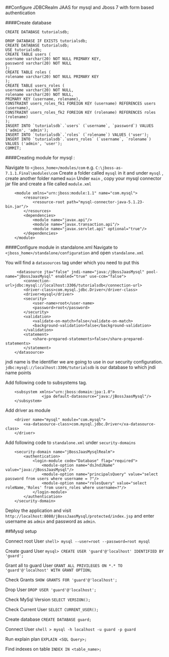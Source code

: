 ##Configure JDBCRealm JAAS for mysql and Jboss 7 with form based authentication

####Create database 
```
CREATE DATABASE tutorialsdb;

DROP DATABASE IF EXISTS tutorialsdb;
CREATE DATABASE tutorialsdb;
USE tutorialsdb;
CREATE TABLE users (
username varchar(20) NOT NULL PRIMARY KEY,
password varchar(20) NOT NULL
);
CREATE TABLE roles (
rolename varchar(20) NOT NULL PRIMARY KEY
);
CREATE TABLE users_roles (
username varchar(20) NOT NULL,
rolename varchar(20) NOT NULL,
PRIMARY KEY (username, rolename),
CONSTRAINT users_roles_fk1 FOREIGN KEY (username) REFERENCES users (username),
CONSTRAINT users_roles_fk2 FOREIGN KEY (rolename) REFERENCES roles (rolename)
);
INSERT INTO `tutorialsdb`.`users` (`username`, `password`) VALUES ('admin', 'admin');
INSERT INTO `tutorialsdb`.`roles` (`rolename`) VALUES ('user');
INSERT INTO `tutorialsdb`.`users_roles` (`username`, `rolename`) VALUES ('admin', 'user');
COMMIT;
```
####Creating module for mysql :

Navigate to `<jboss_home>/modules/com`  e.g. `C:\jboss-as-7.1.1.Final\modules\com`
Create a folder called `mysql` in it and under `mysql` , create another folder named `main`
Under `main` , copy your mysql connector jar file  and create a file called `module.xml`

```
	<module xmlns="urn:jboss:module:1.1" name="com.mysql">	 
		<resources>
			<resource-root path="mysql-connector-java-5.1.23-bin.jar"/>
		</resources>
		<dependencies>
			<module name="javax.api"/>
			<module name="javax.transaction.api"/>
			<module name="javax.servlet.api" optional="true"/>
		</dependencies>
	</module>
```
####Configure module in standalone.xml
Navigate to `<jboss_home>/standalone/configuration` and open `standalone.xml`

You will find a `datasources` tag under which you need to put this
```
	 <datasource jta="false" jndi-name="java:/jBossJaasMysql" pool-name="jBossJaasMysql" enabled="true" use-ccm="false">
		<connection-url>jdbc:mysql://localhost:3306/tutorialsdb</connection-url>
		<driver-class>com.mysql.jdbc.Driver</driver-class>
		<driver>mysql</driver>
		<security>
			<user-name>root</user-name>
			<password>root</password>
		</security>
		<validation>
			<validate-on-match>false</validate-on-match>
			<background-validation>false</background-validation>
		</validation>
		<statement>
			<share-prepared-statements>false</share-prepared-statements>
		</statement>
	</datasource>
```				
jndi name is the identifier we are going to use in our security configuration.
`jdbc:mysql://localhost:3306/tutorialsdb` is our database to which jndi name points


Add following code to subsystems tag.

```
	<subsystem xmlns="urn:jboss:domain:jpa:1.0">
				<jpa default-datasource="java:/jBossJaasMysql"/>
	</subsystem>
```

Add driver as module

```
	<driver name="mysql" module="com.mysql">
		<xa-datasource-class>com.mysql.jdbc.Driver</xa-datasource-class>
	</driver>
```

Add following code to  `standalone.xml`  under `security-domains`


```
	<security-domain name="jBossJaasMysqlRealm">
		<authentication>
			<login-module code="Database" flag="required">
				<module-option name="dsJndiName" value="java:/jBossJaasMysql"/>
				<module-option name="principalsQuery" value="select password from users where username = ?"/>
				<module-option name="rolesQuery" value="select roleName,'Roles' from users_roles where username=?"/>
			</login-module>
		</authentication>
	</security-domain>
```

Deploy the application and visit 
`http://localhost:8080/jBossJaasMysql/protected/index.jsp`  and enter username as `admin` and password as `admin`.

##Mysql setup

Connect root User
`shell> mysql --user=root --password=root mysql`

Create guard User
`mysql> CREATE USER 'guard'@'localhost' IDENTIFIED BY 'guard';`

Grant all to guard User
`GRANT ALL PRIVILEGES ON *.* TO 'guard'@'localhost' WITH GRANT OPTION;`


Check Grants
`SHOW GRANTS FOR 'guard'@'localhost';`

Drop User
`DROP USER 'guard'@'localhost';`


Check MySql Version
`SELECT VERSION();`

Check Current User
`SELECT CURRENT_USER();`

Create database
`CREATE DATABASE guard;`

Connect User
`shell > mysql -h localhost -u guard -p guard`

Run explain plan
`EXPLAIN <SQL Query>;`

Find indexes on table
`INDEX IN <table_name>;`
